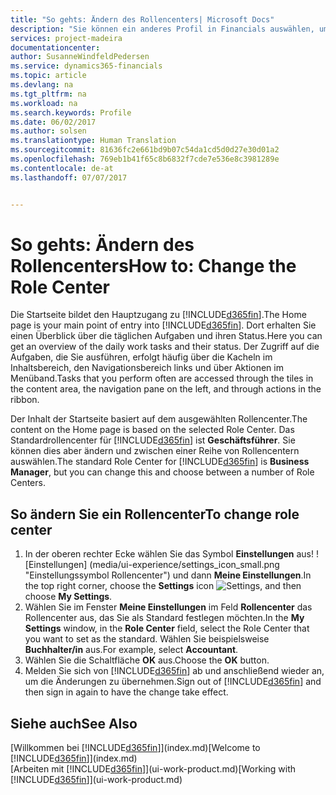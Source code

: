 ```yaml
---
title: "So gehts: Ändern des Rollencenters| Microsoft Docs"
description: "Sie können ein anderes Profil in Financials auswählen, um zu ändern, was Sie auf Ihrer Homepage sehen."
services: project-madeira
documentationcenter: 
author: SusanneWindfeldPedersen
ms.service: dynamics365-financials
ms.topic: article
ms.devlang: na
ms.tgt_pltfrm: na
ms.workload: na
ms.search.keywords: Profile
ms.date: 06/02/2017
ms.author: solsen
ms.translationtype: Human Translation
ms.sourcegitcommit: 81636fc2e661bd9b07c54da1cd5d0d27e30d01a2
ms.openlocfilehash: 769eb1b41f65c8b6832f7cde7e536e8c3981289e
ms.contentlocale: de-at
ms.lasthandoff: 07/07/2017


---
```

# <a name="how-to-change-the-role-center"></a><span data-ttu-id="cd99c-103">So gehts: Ändern des Rollencenters</span><span class="sxs-lookup"><span data-stu-id="cd99c-103">How to: Change the Role Center</span></span>
<span data-ttu-id="cd99c-104">Die Startseite bildet den Hauptzugang zu [!INCLUDE[d365fin](includes/d365fin_md.md)].</span><span class="sxs-lookup"><span data-stu-id="cd99c-104">The Home page is your main point of entry into [!INCLUDE[d365fin](includes/d365fin_md.md)].</span></span> <span data-ttu-id="cd99c-105">Dort erhalten Sie einen Überblick über die täglichen Aufgaben und ihren Status.</span><span class="sxs-lookup"><span data-stu-id="cd99c-105">Here you can get an overview of the daily work tasks and their status.</span></span> <span data-ttu-id="cd99c-106">Der Zugriff auf die Aufgaben, die Sie ausführen, erfolgt häufig über die Kacheln im Inhaltsbereich, den Navigationsbereich links und über Aktionen im Menüband.</span><span class="sxs-lookup"><span data-stu-id="cd99c-106">Tasks that you perform often are accessed through the tiles in the content area, the navigation pane on the left, and through actions in the ribbon.</span></span>

<span data-ttu-id="cd99c-107">Der Inhalt der Startseite basiert auf dem ausgewählten Rollencenter.</span><span class="sxs-lookup"><span data-stu-id="cd99c-107">The content on the Home page is based on the selected Role Center.</span></span> <span data-ttu-id="cd99c-108">Das Standardrollencenter für [!INCLUDE[d365fin](includes/d365fin_md.md)] ist **Geschäftsführer**. Sie können dies aber ändern und zwischen einer Reihe von Rollencentern auswählen.</span><span class="sxs-lookup"><span data-stu-id="cd99c-108">The standard Role Center for [!INCLUDE[d365fin](includes/d365fin_md.md)] is **Business Manager**, but you can change this and choose between a number of Role Centers.</span></span>

## <a name="to-change-role-center"></a><span data-ttu-id="cd99c-109">So ändern Sie ein Rollencenter</span><span class="sxs-lookup"><span data-stu-id="cd99c-109">To change role center</span></span>
1. <span data-ttu-id="cd99c-110">In der oberen rechter Ecke wählen Sie das Symbol **Einstellungen** aus! ![Einstellungen] (media/ui-experience/settings_icon_small.png "Einstellungssymbol Rollencenter") und dann **Meine Einstellungen**.</span><span class="sxs-lookup"><span data-stu-id="cd99c-110">In the top right corner, choose the **Settings** icon ![Settings](media/ui-experience/settings_icon_small.png "Settings icon for role center"), and then choose **My Settings**.</span></span>
2. <span data-ttu-id="cd99c-111">Wählen Sie im Fenster **Meine Einstellungen** im Feld **Rollencenter** das Rollencenter aus, das Sie als Standard festlegen möchten.</span><span class="sxs-lookup"><span data-stu-id="cd99c-111">In the **My Settings** window, in the **Role Center** field, select the Role Center that you want to set as the standard.</span></span> <span data-ttu-id="cd99c-112">Wählen Sie beispielsweise **Buchhalter/in** aus.</span><span class="sxs-lookup"><span data-stu-id="cd99c-112">For example, select **Accountant**.</span></span>
3. <span data-ttu-id="cd99c-113">Wählen Sie die Schaltfläche **OK** aus.</span><span class="sxs-lookup"><span data-stu-id="cd99c-113">Choose the **OK** button.</span></span>
4. <span data-ttu-id="cd99c-114">Melden Sie sich von [!INCLUDE[d365fin](includes/d365fin_md.md)] ab und anschließend wieder an, um die Änderungen zu übernehmen.</span><span class="sxs-lookup"><span data-stu-id="cd99c-114">Sign out of [!INCLUDE[d365fin](includes/d365fin_md.md)] and then sign in again to have the change take effect.</span></span>

## <a name="see-also"></a><span data-ttu-id="cd99c-115">Siehe auch</span><span class="sxs-lookup"><span data-stu-id="cd99c-115">See Also</span></span>
<span data-ttu-id="cd99c-116">[Willkommen bei [!INCLUDE[d365fin](includes/d365fin_md.md)]](index.md)</span><span class="sxs-lookup"><span data-stu-id="cd99c-116">[Welcome to [!INCLUDE[d365fin](includes/d365fin_md.md)]](index.md)</span></span>  
<span data-ttu-id="cd99c-117">[Arbeiten mit [!INCLUDE[d365fin](includes/d365fin_md.md)]](ui-work-product.md)</span><span class="sxs-lookup"><span data-stu-id="cd99c-117">[Working with [!INCLUDE[d365fin](includes/d365fin_md.md)]](ui-work-product.md)</span></span>  

